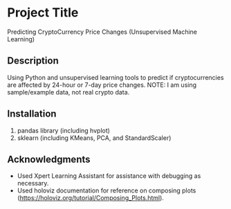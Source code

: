# Project Title
Predicting CryptoCurrency Price Changes (Unsupervised Machine Learning)

## Description
Using Python and unsupervised learning tools to predict if cryptocurrencies are affected by 24-hour or 7-day price changes. 
NOTE: I am using sample/example data, not real crypto data.

## Installation
1. pandas library (including hvplot)
2. sklearn (including KMeans, PCA, and StandardScaler)

## Acknowledgments
- Used Xpert Learning Assistant for assistance with debugging as necessary.
- Used holoviz documentation for reference on composing plots (https://holoviz.org/tutorial/Composing_Plots.html). 
